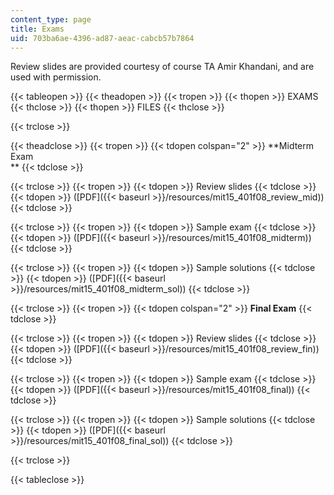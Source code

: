 ```yaml
---
content_type: page
title: Exams
uid: 703ba6ae-4396-ad87-aeac-cabcb57b7864
---
```


Review slides are provided courtesy of course TA Amir Khandani, and are used with permission.

{{< tableopen >}}
{{< theadopen >}}
{{< tropen >}}
{{< thopen >}}
EXAMS
{{< thclose >}}
{{< thopen >}}
FILES
{{< thclose >}}

{{< trclose >}}

{{< theadclose >}}
{{< tropen >}}
{{< tdopen colspan="2" >}}
**Midterm Exam  
**
{{< tdclose >}}

{{< trclose >}}
{{< tropen >}}
{{< tdopen >}}
Review slides
{{< tdclose >}}
{{< tdopen >}}
([PDF]({{< baseurl >}}/resources/mit15_401f08_review_mid))
{{< tdclose >}}

{{< trclose >}}
{{< tropen >}}
{{< tdopen >}}
Sample exam
{{< tdclose >}}
{{< tdopen >}}
([PDF]({{< baseurl >}}/resources/mit15_401f08_midterm))
{{< tdclose >}}

{{< trclose >}}
{{< tropen >}}
{{< tdopen >}}
Sample solutions
{{< tdclose >}}
{{< tdopen >}}
([PDF]({{< baseurl >}}/resources/mit15_401f08_midterm_sol))
{{< tdclose >}}

{{< trclose >}}
{{< tropen >}}
{{< tdopen colspan="2" >}}
**Final Exam**
{{< tdclose >}}

{{< trclose >}}
{{< tropen >}}
{{< tdopen >}}
Review slides
{{< tdclose >}}
{{< tdopen >}}
([PDF]({{< baseurl >}}/resources/mit15_401f08_review_fin))
{{< tdclose >}}

{{< trclose >}}
{{< tropen >}}
{{< tdopen >}}
Sample exam
{{< tdclose >}}
{{< tdopen >}}
([PDF]({{< baseurl >}}/resources/mit15_401f08_final))
{{< tdclose >}}

{{< trclose >}}
{{< tropen >}}
{{< tdopen >}}
Sample solutions
{{< tdclose >}}
{{< tdopen >}}
([PDF]({{< baseurl >}}/resources/mit15_401f08_final_sol))
{{< tdclose >}}

{{< trclose >}}

{{< tableclose >}}